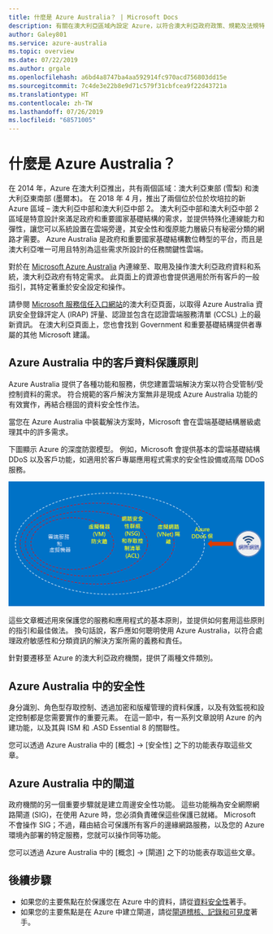 ```yaml
---
title: 什麼是 Azure Australia？ | Microsoft Docs
description: 有關在澳大利亞區域內設定 Azure，以符合澳大利亞政府政策、規範及法規特定需求的指引。
author: Galey801
ms.service: azure-australia
ms.topic: overview
ms.date: 07/22/2019
ms.author: grgale
ms.openlocfilehash: a6bd4a8747ba4aa592914fc970acd756803dd15e
ms.sourcegitcommit: 7c4de3e22b8e9d71c579f31cbfcea9f22d43721a
ms.translationtype: HT
ms.contentlocale: zh-TW
ms.lasthandoff: 07/26/2019
ms.locfileid: "68571005"
---
```

# <a name="what-is-azure-australia"></a>什麼是 Azure Australia？

在 2014 年，Azure 在澳大利亞推出，共有兩個區域：澳大利亞東部 (雪梨) 和澳大利亞東南部 (墨爾本)。 在 2018 年 4 月，推出了兩個位於位於坎培拉的新 Azure 區域 – 澳大利亞中部和澳大利亞中部 2。 澳大利亞中部和澳大利亞中部 2 區域是特意設計來滿足政府和重要國家基礎結構的需求，並提供特殊化連線能力和彈性，讓您可以系統設置在雲端旁邊，其安全性和復原能力層級只有秘密分類的網路才需要。 Azure Australia 是政府和重要國家基礎結構數位轉型的平台，而且是澳大利亞唯一可用且特別為這些需求所設計的任務關鍵性雲端。

對於在 [Microsoft Azure Australia](https://azure.microsoft.com/global-infrastructure/australia/) 內連線至、取用及操作澳大利亞政府資料和系統，澳大利亞政府有特定需求。 此頁面上的資源也會提供適用於所有客戶的一般指引，其特定著重於安全設定和操作。

請參閱 [Microsoft 服務信任入口網站](https://aka.ms/au-irap)的澳大利亞頁面，以取得 Azure Australia 資訊安全登錄評定人 (IRAP) 評量、認證並包含在認證雲端服務清單 (CCSL) 上的最新資訊。 在澳大利亞頁面上，您也會找到 Government 和重要基礎結構提供者專屬的其他 Microsoft 建議。

## <a name="principles-for-securing-customer-data-in-azure-australia"></a>Azure Australia 中的客戶資料保護原則

Azure Australia 提供了各種功能和服務，供您建置雲端解決方案以符合受管制/受控制資料的需求。 符合規範的客戶解決方案無非是現成 Azure Australia 功能的有效實作，再結合穩固的資料安全性作法。

當您在 Azure Australia 中裝載解決方案時，Microsoft 會在雲端基礎結構層級處理其中的許多需求。

下圖顯示 Azure 的深度防禦模型。 例如，Microsoft 會提供基本的雲端基礎結構 DDoS 以及客戶功能，如適用於客戶專屬應用程式需求的安全性設備或高階 DDoS 服務。

![替代文字](media/defenceindepth.png)

這些文章概述用來保護您的服務和應用程式的基本原則，並提供如何套用這些原則的指引和最佳做法。 換句話說，客戶應如何聰明使用 Azure Australia，以符合處理政府敏感性和分類資訊的解決方案所需的義務和責任。

針對要遷移至 Azure 的澳大利亞政府機關，提供了兩種文件類別。

## <a name="security-in-azure-australia"></a>Azure Australia 中的安全性

身分識別、角色型存取控制、透過加密和版權管理的資料保護，以及有效監視和設定控制都是您需要實作的重要元素。 在這一節中，有一系列文章說明 Azure 的內建功能，以及其與 ISM 和 .ASD Essential 8 的關聯性。

您可以透過 Azure Australia 中的 [概念] -> [安全性]  之下的功能表存取這些文章。

## <a name="gateways-in-azure-australia"></a>Azure Australia 中的閘道

政府機關的另一個重要步驟就是建立周邊安全性功能。 這些功能稱為安全網際網路閘道 (SIG)，在使用 Azure 時，您必須負責確保這些保護已就緒。 Microsoft 不會操作 SIG；不過，藉由結合可保護所有客戶的邊緣網路服務，以及您的 Azure 環境內部署的特定服務，您就可以操作同等功能。

您可以透過 Azure Australia 中的 [概念] -> [閘道]  之下的功能表存取這些文章。

## <a name="next-steps"></a>後續步驟

* 如果您的主要焦點在於保護您在 Azure 中的資料，請從[資料安全性](secure-your-data.md)著手。
* 如果您的主要焦點是在 Azure 中建立閘道，請從[閘道稽核、記錄和可見度](gateway-log-audit-visibility.md)著手。
